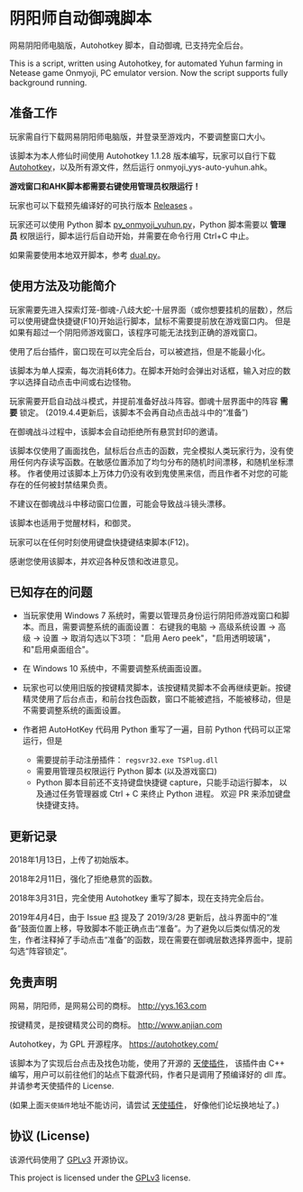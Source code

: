 
# 阴阳师自动御魂脚本

网易阴阳师电脑版，Autohotkey 脚本，自动御魂, 已支持完全后台。

This is a script, written using Autohotkey, for automated Yuhun farming in Netease game Onmyoji, PC emulator version.
Now the script supports fully background running. 

## 准备工作

玩家需自行下载网易阴阳师电脑版，并登录至游戏内，不要调整窗口大小。

该脚本为本人修仙时间使用 Autohotkey 1.1.28 版本编写，玩家可以自行下载 [Autohotkey](https://autohotkey.com/)，以及所有源文件，然后运行 onmyoji_yys-auto-yuhun.ahk。

__游戏窗口和AHK脚本都需要右键使用管理员权限运行！__

玩家也可以下载预先编译好的可执行版本 [Releases](https://github.com/society765/yys-auto-yuhun/releases) 。

玩家还可以使用 Python 脚本 [py_onmyoji_yuhun.py](./py_onmyoji_yuhun.py)，Python 脚本需要以 __管理员__ 权限运行，脚本运行后自动开始，并需要在命令行用 Ctrl+C 中止。 

如果需要使用本地双开脚本，参考 [dual.py](./dual-SHUANG-KAI)。

## 使用方法及功能简介

玩家需要先进入探索灯笼-御魂-八歧大蛇-十层界面（或你想要挂机的层数），然后可以使用键盘快捷键(F10)开始运行脚本，鼠标不需要提前放在游戏窗口内。
但是如果有超过一个阴阳师游戏窗口，该程序可能无法找到正确的游戏窗口。

使用了后台插件，窗口现在可以完全后台，可以被遮挡，但是不能最小化。

该脚本为单人探索，每次消耗6体力。在脚本开始时会弹出对话框，输入对应的数字以选择自动点击中间或右边怪物。

玩家需要开启自动战斗模式，并提前准备好战斗阵容。御魂十层界面中的阵容 __需要__ 锁定。 
(2019.4.4更新后，该脚本不会再自动点击战斗中的“准备”)

在御魂战斗过程中，该脚本会自动拒绝所有悬赏封印的邀请。

该脚本仅使用了画面找色，鼠标后台点击的函数，完全模拟人类玩家行为，没有使用任何内存读写函数。在敏感位置添加了均匀分布的随机时间漂移，和随机坐标漂移。
作者使用过该脚本上万体力仍没有收到鬼使黑来信，而且作者不对您的可能存在的任何被封禁结果负责。  

不建议在御魂战斗中移动窗口位置，可能会导致战斗镜头漂移。

该脚本也适用于觉醒材料，和御灵。

玩家可以在任何时刻使用键盘快捷键结束脚本(F12)。

感谢您使用该脚本，并欢迎各种反馈和改进意见。 

## 已知存在的问题

* 当玩家使用 Windows 7 系统时，需要以管理员身份运行阴阳师游戏窗口和脚本。而且，需要调整系统的画面设置： 右键我的电脑 -> 高级系统设置 -> 高级 -> 设置 -> 取消勾选以下3项： "启用 Aero peek"，"启用透明玻璃"，和"启用桌面组合"。

* 在 Windows 10 系统中，不需要调整系统画面设置。

* 玩家也可以使用旧版的按键精灵脚本，该按键精灵脚本不会再继续更新。按键精灵使用了后台点击，和前台找色函数，窗口不能被遮挡，不能被移动，但是不需要调整系统的画面设置。

* 作者把 AutoHotKey 代码用 Python 重写了一遍，目前 Python 代码可以正常运行，但是
  * 需要提前手动注册插件： `regsvr32.exe TSPlug.dll` 
  * 需要用管理员权限运行 Python 脚本 (以及游戏窗口) 
  * Python 脚本目前还不支持键盘快捷键 capture，只能手动运行脚本，
  以及通过任务管理器或 Ctrl + C 来终止 Python 进程。
  欢迎 PR 来添加键盘快捷键支持。

## 更新记录

2018年1月13日，上传了初始版本。

2018年2月11日，强化了拒绝悬赏的函数。

2018年3月31日，完全使用 Autohotkey 重写了脚本，现在支持完全后台。

2019年4月4日，由于 Issue [#3](https://github.com/society765/yys-auto-yuhun/issues/3) 提及了 2019/3/28 更新后，战斗界面中的“准备”鼓面位置上移，导致脚本不能正确点击“准备”。为了避免以后类似情况的发生，作者注释掉了手动点击“准备”的函数，现在需要在御魂层数选择界面中，提前勾选“阵容锁定”。 

## 免责声明

网易，阴阳师，是网易公司的商标。 http://yys.163.com

按键精灵，是按键精灵公司的商标。 http://www.anjian.com

Autohotkey，为 GPL 开源程序。 https://autohotkey.com/

该脚本为了实现后台点击及找色功能，使用了开源的 [天使插件](http://bbs.tyuyan.net/thread-45659-1-1.html)，
该插件由 C++ 编写，用户可以前往他们的站点下载源代码，作者只是调用了预编译好的 dll 库。
并请参考天使插件的 License.

(如果上面`天使插件`地址不能访问，请尝试 [天使插件](http://52tc.info/thread-45659-1-1.html)，
好像他们论坛换地址了。)

<!-- 根据 [GPLv3](https://www.gnu.org/licenses/gpl-3.0.html) 开源协议，本人不对该脚本负任何责任。-->

## 协议 (License)

该源代码使用了 [GPLv3](https://www.gnu.org/licenses/gpl-3.0.html) 开源协议。

This project is licensed under the [GPLv3](https://www.gnu.org/licenses/gpl-3.0.html) license.

